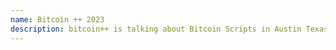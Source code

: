 ```yaml
---
name: Bitcoin ++ 2023
description: bitcoin++ is talking about Bitcoin Scripts in Austin Texas
---
```


# 